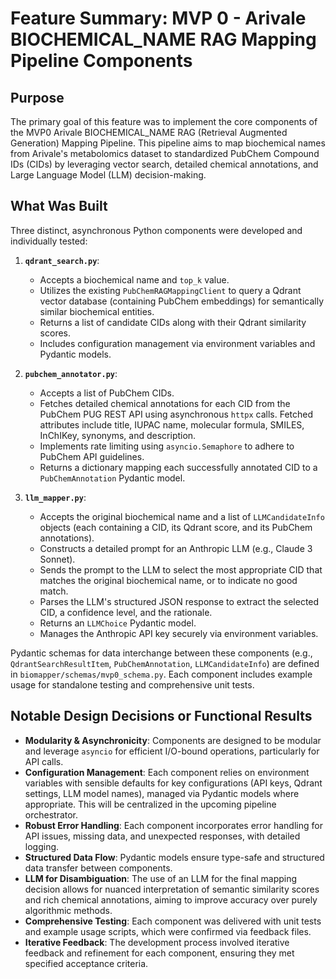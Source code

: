 # Feature Summary: MVP 0 - Arivale BIOCHEMICAL_NAME RAG Mapping Pipeline Components

## Purpose

The primary goal of this feature was to implement the core components of the MVP0 Arivale BIOCHEMICAL_NAME RAG (Retrieval Augmented Generation) Mapping Pipeline. This pipeline aims to map biochemical names from Arivale's metabolomics dataset to standardized PubChem Compound IDs (CIDs) by leveraging vector search, detailed chemical annotations, and Large Language Model (LLM) decision-making.

## What Was Built

Three distinct, asynchronous Python components were developed and individually tested:

1.  **`qdrant_search.py`**:
    *   Accepts a biochemical name and `top_k` value.
    *   Utilizes the existing `PubChemRAGMappingClient` to query a Qdrant vector database (containing PubChem embeddings) for semantically similar biochemical entities.
    *   Returns a list of candidate CIDs along with their Qdrant similarity scores.
    *   Includes configuration management via environment variables and Pydantic models.

2.  **`pubchem_annotator.py`**:
    *   Accepts a list of PubChem CIDs.
    *   Fetches detailed chemical annotations for each CID from the PubChem PUG REST API using asynchronous `httpx` calls. Fetched attributes include title, IUPAC name, molecular formula, SMILES, InChIKey, synonyms, and description.
    *   Implements rate limiting using `asyncio.Semaphore` to adhere to PubChem API guidelines.
    *   Returns a dictionary mapping each successfully annotated CID to a `PubChemAnnotation` Pydantic model.

3.  **`llm_mapper.py`**:
    *   Accepts the original biochemical name and a list of `LLMCandidateInfo` objects (each containing a CID, its Qdrant score, and its PubChem annotations).
    *   Constructs a detailed prompt for an Anthropic LLM (e.g., Claude 3 Sonnet).
    *   Sends the prompt to the LLM to select the most appropriate CID that matches the original biochemical name, or to indicate no good match.
    *   Parses the LLM's structured JSON response to extract the selected CID, a confidence level, and the rationale.
    *   Returns an `LLMChoice` Pydantic model.
    *   Manages the Anthropic API key securely via environment variables.

Pydantic schemas for data interchange between these components (e.g., `QdrantSearchResultItem`, `PubChemAnnotation`, `LLMCandidateInfo`) are defined in `biomapper/schemas/mvp0_schema.py`. Each component includes example usage for standalone testing and comprehensive unit tests.

## Notable Design Decisions or Functional Results

*   **Modularity & Asynchronicity**: Components are designed to be modular and leverage `asyncio` for efficient I/O-bound operations, particularly for API calls.
*   **Configuration Management**: Each component relies on environment variables with sensible defaults for key configurations (API keys, Qdrant settings, LLM model names), managed via Pydantic models where appropriate. This will be centralized in the upcoming pipeline orchestrator.
*   **Robust Error Handling**: Each component incorporates error handling for API issues, missing data, and unexpected responses, with detailed logging.
*   **Structured Data Flow**: Pydantic models ensure type-safe and structured data transfer between components.
*   **LLM for Disambiguation**: The use of an LLM for the final mapping decision allows for nuanced interpretation of semantic similarity scores and rich chemical annotations, aiming to improve accuracy over purely algorithmic methods.
*   **Comprehensive Testing**: Each component was delivered with unit tests and example usage scripts, which were confirmed via feedback files.
*   **Iterative Feedback**: The development process involved iterative feedback and refinement for each component, ensuring they met specified acceptance criteria.
